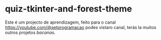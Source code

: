 # quiz-tkinter-and-forest-theme

Este é um projecto de aprendizagem, feito para o canal https://youtube.com/@setprogramacao podes vistaro canal, terás la muitos outros projetos *bacanas*.
